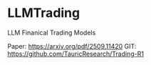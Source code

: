# LLMTrading
LLM Finanical Trading Models

Paper: https://arxiv.org/pdf/2509.11420
GIT: https://github.com/TauricResearch/Trading-R1
